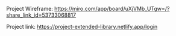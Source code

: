 

Project Wireframe: https://miro.com/app/board/uXjVMb_UTgw=/?share_link_id=53733068817

Project link: https://project-extended-library.netlify.app/login